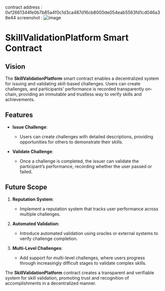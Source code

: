 contract address : 0xf2661344fe0b7b85a4f0c1d3ca487d16cb8000de054eab5563fd1cd046a38e44
screenshot : ![image](https://github.com/user-attachments/assets/bbc9097a-19f1-428e-973b-d39fce5dc2bd)


# SkillValidationPlatform Smart Contract

## Vision

The **SkillValidationPlatform** smart contract enables a decentralized system for issuing and validating skill-based challenges. Users can create challenges, and participants' performance is recorded transparently on-chain, providing an immutable and trustless way to verify skills and achievements.

## Features

- **Issue Challenge**: 
  - Users can create challenges with detailed descriptions, providing opportunities for others to demonstrate their skills.
  
- **Validate Challenge**: 
  - Once a challenge is completed, the issuer can validate the participant’s performance, recording whether the user passed or failed.

## Future Scope

1. **Reputation System**:
   - Implement a reputation system that tracks user performance across multiple challenges.

2. **Automated Validation**:
   - Introduce automated validation using oracles or external systems to verify challenge completion.

3. **Multi-Level Challenges**:
   - Add support for multi-level challenges, where users progress through increasingly difficult stages to validate complex skills.

The **SkillValidationPlatform** contract creates a transparent and verifiable system for skill validation, promoting trust and recognition of accomplishments in a decentralized manner.
